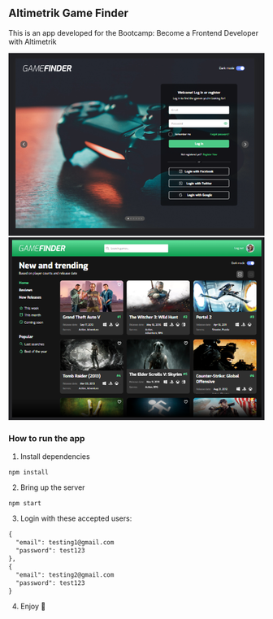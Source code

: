 ## Altimetrik Game Finder

This is an app developed for the Bootcamp: Become a Frontend Developer with Altimetrik

![Alt text](./assets/screenshots/Screenshot1.png?raw=true "Login")
![Alt text](./assets/screenshots/Screenshot2.png?raw=true "Home")

### How to run the app

1. Install dependencies

```
npm install
```

2. Bring up the server

```
npm start
```

3. Login with these accepted users:

```
{
  "email": testing1@gmail.com
  "password": test123
},
{
  "email": testing2@gmail.com
  "password": test123
}

```

4. Enjoy 🚀

